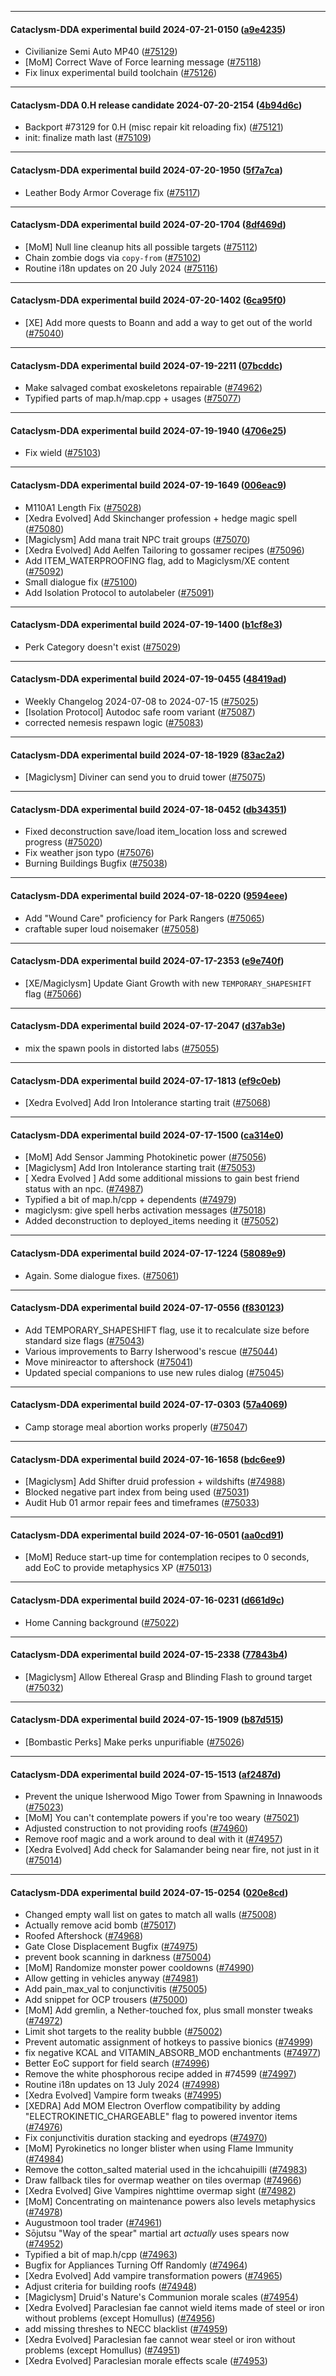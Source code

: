
---

#### Cataclysm-DDA experimental build 2024-07-21-0150 ([a9e4235](https://github.com/CleverRaven/Cataclysm-DDA/releases/tag/cdda-experimental-2024-07-21-0150))

* Civilianize Semi Auto MP40 ([#75129](https://github.com/CleverRaven/Cataclysm-DDA/pull/75129))
* [MoM] Correct Wave of Force learning message ([#75118](https://github.com/CleverRaven/Cataclysm-DDA/pull/75118))
* Fix linux experimental build toolchain ([#75126](https://github.com/CleverRaven/Cataclysm-DDA/pull/75126))

---

#### Cataclysm-DDA 0.H release candidate 2024-07-20-2154 ([4b94d6c](https://github.com/CleverRaven/Cataclysm-DDA/releases/tag/cdda-0.H-2024-07-20-2154))

* Backport #73129 for 0.H (misc repair kit reloading fix) ([#75121](https://github.com/CleverRaven/Cataclysm-DDA/pull/75121))
* init: finalize math last ([#75109](https://github.com/CleverRaven/Cataclysm-DDA/pull/75109))

---

#### Cataclysm-DDA experimental build 2024-07-20-1950 ([5f7a7ca](https://github.com/CleverRaven/Cataclysm-DDA/releases/tag/cdda-experimental-2024-07-20-1950))

* Leather Body Armor Coverage fix ([#75117](https://github.com/CleverRaven/Cataclysm-DDA/pull/75117))

---

#### Cataclysm-DDA experimental build 2024-07-20-1704 ([8df469d](https://github.com/CleverRaven/Cataclysm-DDA/releases/tag/cdda-experimental-2024-07-20-1704))

* [MoM] Null line cleanup hits all possible targets ([#75112](https://github.com/CleverRaven/Cataclysm-DDA/pull/75112))
* Chain zombie dogs via ``copy-from`` ([#75102](https://github.com/CleverRaven/Cataclysm-DDA/pull/75102))
* Routine i18n updates on 20 July 2024 ([#75116](https://github.com/CleverRaven/Cataclysm-DDA/pull/75116))

---

#### Cataclysm-DDA experimental build 2024-07-20-1402 ([6ca95f0](https://github.com/CleverRaven/Cataclysm-DDA/releases/tag/cdda-experimental-2024-07-20-1402))

* [XE] Add more quests to Boann and add a way to get out of the world ([#75040](https://github.com/CleverRaven/Cataclysm-DDA/pull/75040))

---

#### Cataclysm-DDA experimental build 2024-07-19-2211 ([07bcddc](https://github.com/CleverRaven/Cataclysm-DDA/releases/tag/cdda-experimental-2024-07-19-2211))

* Make salvaged combat exoskeletons repairable ([#74962](https://github.com/CleverRaven/Cataclysm-DDA/pull/74962))
* Typified parts of map.h/map.cpp + usages ([#75077](https://github.com/CleverRaven/Cataclysm-DDA/pull/75077))

---

#### Cataclysm-DDA experimental build 2024-07-19-1940 ([4706e25](https://github.com/CleverRaven/Cataclysm-DDA/releases/tag/cdda-experimental-2024-07-19-1940))

* Fix wield ([#75103](https://github.com/CleverRaven/Cataclysm-DDA/pull/75103))

---

#### Cataclysm-DDA experimental build 2024-07-19-1649 ([006eac9](https://github.com/CleverRaven/Cataclysm-DDA/releases/tag/cdda-experimental-2024-07-19-1649))

* M110A1 Length Fix ([#75028](https://github.com/CleverRaven/Cataclysm-DDA/pull/75028))
* [Xedra Evolved] Add Skinchanger profession + hedge magic spell ([#75080](https://github.com/CleverRaven/Cataclysm-DDA/pull/75080))
* [Magiclysm] Add mana trait NPC trait groups ([#75070](https://github.com/CleverRaven/Cataclysm-DDA/pull/75070))
* [Xedra Evolved] Add Aelfen Tailoring to gossamer recipes ([#75096](https://github.com/CleverRaven/Cataclysm-DDA/pull/75096))
* Add ITEM_WATERPROOFING flag, add to Magiclysm/XE content ([#75092](https://github.com/CleverRaven/Cataclysm-DDA/pull/75092))
* Small dialogue fix ([#75100](https://github.com/CleverRaven/Cataclysm-DDA/pull/75100))
* Add Isolation Protocol to autolabeler ([#75091](https://github.com/CleverRaven/Cataclysm-DDA/pull/75091))

---

#### Cataclysm-DDA experimental build 2024-07-19-1400 ([b1cf8e3](https://github.com/CleverRaven/Cataclysm-DDA/releases/tag/cdda-experimental-2024-07-19-1400))

* Perk Category doesn't exist ([#75029](https://github.com/CleverRaven/Cataclysm-DDA/pull/75029))

---

#### Cataclysm-DDA experimental build 2024-07-19-0455 ([48419ad](https://github.com/CleverRaven/Cataclysm-DDA/releases/tag/cdda-experimental-2024-07-19-0455))

* Weekly Changelog 2024-07-08 to 2024-07-15 ([#75025](https://github.com/CleverRaven/Cataclysm-DDA/pull/75025))
* [Isolation Protocol] Autodoc safe room variant ([#75087](https://github.com/CleverRaven/Cataclysm-DDA/pull/75087))
* corrected nemesis respawn logic ([#75083](https://github.com/CleverRaven/Cataclysm-DDA/pull/75083))

---

#### Cataclysm-DDA experimental build 2024-07-18-1929 ([83ac2a2](https://github.com/CleverRaven/Cataclysm-DDA/releases/tag/cdda-experimental-2024-07-18-1929))

* [Magiclysm] Diviner can send you to druid tower ([#75075](https://github.com/CleverRaven/Cataclysm-DDA/pull/75075))

---

#### Cataclysm-DDA experimental build 2024-07-18-0452 ([db34351](https://github.com/CleverRaven/Cataclysm-DDA/releases/tag/cdda-experimental-2024-07-18-0452))

* Fixed deconstruction save/load item_location loss and screwed progress ([#75020](https://github.com/CleverRaven/Cataclysm-DDA/pull/75020))
* Fix weather json typo ([#75076](https://github.com/CleverRaven/Cataclysm-DDA/pull/75076))
* Burning Buildings Bugfix ([#75038](https://github.com/CleverRaven/Cataclysm-DDA/pull/75038))

---

#### Cataclysm-DDA experimental build 2024-07-18-0220 ([9594eee](https://github.com/CleverRaven/Cataclysm-DDA/releases/tag/cdda-experimental-2024-07-18-0220))

* Add "Wound Care" proficiency for Park Rangers ([#75065](https://github.com/CleverRaven/Cataclysm-DDA/pull/75065))
* craftable super loud noisemaker ([#75058](https://github.com/CleverRaven/Cataclysm-DDA/pull/75058))

---

#### Cataclysm-DDA experimental build 2024-07-17-2353 ([e9e740f](https://github.com/CleverRaven/Cataclysm-DDA/releases/tag/cdda-experimental-2024-07-17-2353))

* [XE/Magiclysm] Update Giant Growth with new `TEMPORARY_SHAPESHIFT` flag ([#75066](https://github.com/CleverRaven/Cataclysm-DDA/pull/75066))

---

#### Cataclysm-DDA experimental build 2024-07-17-2047 ([d37ab3e](https://github.com/CleverRaven/Cataclysm-DDA/releases/tag/cdda-experimental-2024-07-17-2047))

* mix the spawn pools in distorted labs ([#75055](https://github.com/CleverRaven/Cataclysm-DDA/pull/75055))

---

#### Cataclysm-DDA experimental build 2024-07-17-1813 ([ef9c0eb](https://github.com/CleverRaven/Cataclysm-DDA/releases/tag/cdda-experimental-2024-07-17-1813))

* [Xedra Evolved] Add Iron Intolerance starting trait ([#75068](https://github.com/CleverRaven/Cataclysm-DDA/pull/75068))

---

#### Cataclysm-DDA experimental build 2024-07-17-1500 ([ca314e0](https://github.com/CleverRaven/Cataclysm-DDA/releases/tag/cdda-experimental-2024-07-17-1500))

* [MoM] Add Sensor Jamming Photokinetic power ([#75056](https://github.com/CleverRaven/Cataclysm-DDA/pull/75056))
* [Magiclysm] Add Iron Intolerance starting trait ([#75053](https://github.com/CleverRaven/Cataclysm-DDA/pull/75053))
* [ Xedra Evolved ] Add some additional missions to gain best friend status with an npc. ([#74987](https://github.com/CleverRaven/Cataclysm-DDA/pull/74987))
* Typified a bit of map.h/cpp + dependents ([#74979](https://github.com/CleverRaven/Cataclysm-DDA/pull/74979))
* magiclysm: give spell herbs activation messages ([#75018](https://github.com/CleverRaven/Cataclysm-DDA/pull/75018))
* Added deconstruction to deployed_items needing it ([#75052](https://github.com/CleverRaven/Cataclysm-DDA/pull/75052))

---

#### Cataclysm-DDA experimental build 2024-07-17-1224 ([58089e9](https://github.com/CleverRaven/Cataclysm-DDA/releases/tag/cdda-experimental-2024-07-17-1224))

* Again. Some dialogue fixes. ([#75061](https://github.com/CleverRaven/Cataclysm-DDA/pull/75061))

---

#### Cataclysm-DDA experimental build 2024-07-17-0556 ([f830123](https://github.com/CleverRaven/Cataclysm-DDA/releases/tag/cdda-experimental-2024-07-17-0556))

* Add TEMPORARY_SHAPESHIFT flag, use it to recalculate size before standard size flags ([#75043](https://github.com/CleverRaven/Cataclysm-DDA/pull/75043))
* Various improvements to Barry Isherwood's rescue ([#75044](https://github.com/CleverRaven/Cataclysm-DDA/pull/75044))
* Move minireactor to aftershock ([#75041](https://github.com/CleverRaven/Cataclysm-DDA/pull/75041))
* Updated special companions to use new rules dialog ([#75045](https://github.com/CleverRaven/Cataclysm-DDA/pull/75045))

---

#### Cataclysm-DDA experimental build 2024-07-17-0303 ([57a4069](https://github.com/CleverRaven/Cataclysm-DDA/releases/tag/cdda-experimental-2024-07-17-0303))

* Camp storage meal abortion works properly ([#75047](https://github.com/CleverRaven/Cataclysm-DDA/pull/75047))

---

#### Cataclysm-DDA experimental build 2024-07-16-1658 ([bdc6ee9](https://github.com/CleverRaven/Cataclysm-DDA/releases/tag/cdda-experimental-2024-07-16-1658))

* [Magiclysm] Add Shifter druid profession + wildshifts ([#74988](https://github.com/CleverRaven/Cataclysm-DDA/pull/74988))
* Blocked negative part index from being used ([#75031](https://github.com/CleverRaven/Cataclysm-DDA/pull/75031))
* Audit Hub 01 armor repair fees and timeframes ([#75033](https://github.com/CleverRaven/Cataclysm-DDA/pull/75033))

---

#### Cataclysm-DDA experimental build 2024-07-16-0501 ([aa0cd91](https://github.com/CleverRaven/Cataclysm-DDA/releases/tag/cdda-experimental-2024-07-16-0501))

* [MoM] Reduce start-up time for contemplation recipes to 0 seconds, add EoC to provide metaphysics XP ([#75013](https://github.com/CleverRaven/Cataclysm-DDA/pull/75013))

---

#### Cataclysm-DDA experimental build 2024-07-16-0231 ([d661d9c](https://github.com/CleverRaven/Cataclysm-DDA/releases/tag/cdda-experimental-2024-07-16-0231))

* Home Canning background ([#75022](https://github.com/CleverRaven/Cataclysm-DDA/pull/75022))

---

#### Cataclysm-DDA experimental build 2024-07-15-2338 ([77843b4](https://github.com/CleverRaven/Cataclysm-DDA/releases/tag/cdda-experimental-2024-07-15-2338))

* [Magiclysm] Allow Ethereal Grasp and Blinding Flash to ground target ([#75032](https://github.com/CleverRaven/Cataclysm-DDA/pull/75032))

---

#### Cataclysm-DDA experimental build 2024-07-15-1909 ([b87d515](https://github.com/CleverRaven/Cataclysm-DDA/releases/tag/cdda-experimental-2024-07-15-1909))

* [Bombastic Perks] Make perks unpurifiable ([#75026](https://github.com/CleverRaven/Cataclysm-DDA/pull/75026))

---

#### Cataclysm-DDA experimental build 2024-07-15-1513 ([af2487d](https://github.com/CleverRaven/Cataclysm-DDA/releases/tag/cdda-experimental-2024-07-15-1513))

* Prevent the unique Isherwood Migo Tower from Spawning in Innawoods ([#75023](https://github.com/CleverRaven/Cataclysm-DDA/pull/75023))
* [MoM] You can't contemplate powers if you're too weary ([#75021](https://github.com/CleverRaven/Cataclysm-DDA/pull/75021))
* Adjusted construction to not providing roofs ([#74960](https://github.com/CleverRaven/Cataclysm-DDA/pull/74960))
* Remove roof magic and a work around to deal with it ([#74957](https://github.com/CleverRaven/Cataclysm-DDA/pull/74957))
* [Xedra Evolved] Add check for Salamander being near fire, not just in it ([#75014](https://github.com/CleverRaven/Cataclysm-DDA/pull/75014))

---

#### Cataclysm-DDA experimental build 2024-07-15-0254 ([020e8cd](https://github.com/CleverRaven/Cataclysm-DDA/releases/tag/cdda-experimental-2024-07-15-0254))

* Changed empty wall list on gates to match all walls ([#75008](https://github.com/CleverRaven/Cataclysm-DDA/pull/75008))
* Actually remove acid bomb ([#75017](https://github.com/CleverRaven/Cataclysm-DDA/pull/75017))
* Roofed Aftershock ([#74968](https://github.com/CleverRaven/Cataclysm-DDA/pull/74968))
* Gate Close Displacement Bugfix ([#74975](https://github.com/CleverRaven/Cataclysm-DDA/pull/74975))
* prevent book scanning in darkness ([#75004](https://github.com/CleverRaven/Cataclysm-DDA/pull/75004))
* [MoM] Randomize monster power cooldowns ([#74990](https://github.com/CleverRaven/Cataclysm-DDA/pull/74990))
* Allow getting in vehicles anyway ([#74981](https://github.com/CleverRaven/Cataclysm-DDA/pull/74981))
* Add pain_max_val to conjunctivitis ([#75005](https://github.com/CleverRaven/Cataclysm-DDA/pull/75005))
* Add snippet for OCP trousers ([#75000](https://github.com/CleverRaven/Cataclysm-DDA/pull/75000))
* [MoM] Add gremlin, a Nether-touched fox, plus small monster tweaks ([#74972](https://github.com/CleverRaven/Cataclysm-DDA/pull/74972))
* Limit shot targets to the reality bubble ([#75002](https://github.com/CleverRaven/Cataclysm-DDA/pull/75002))
* Prevent automatic assignment of hotkeys to passive bionics ([#74999](https://github.com/CleverRaven/Cataclysm-DDA/pull/74999))
* fix negative KCAL and VITAMIN_ABSORB_MOD enchantments ([#74977](https://github.com/CleverRaven/Cataclysm-DDA/pull/74977))
* Better EoC support for field search ([#74996](https://github.com/CleverRaven/Cataclysm-DDA/pull/74996))
* Remove the white phosphorous recipe added in #74599 ([#74997](https://github.com/CleverRaven/Cataclysm-DDA/pull/74997))
* Routine i18n updates on 13 July 2024 ([#74998](https://github.com/CleverRaven/Cataclysm-DDA/pull/74998))
* [Xedra Evolved] Vampire form tweaks ([#74995](https://github.com/CleverRaven/Cataclysm-DDA/pull/74995))
* [XEDRA] Add MOM Electron Overflow compatibility by adding "ELECTROKINETIC_CHARGEABLE" flag to powered inventor items ([#74976](https://github.com/CleverRaven/Cataclysm-DDA/pull/74976))
* Fix conjunctivitis duration stacking and eyedrops ([#74970](https://github.com/CleverRaven/Cataclysm-DDA/pull/74970))
* [MoM] Pyrokinetics no longer blister when using Flame Immunity ([#74984](https://github.com/CleverRaven/Cataclysm-DDA/pull/74984))
* Remove the cotton_salted material used in the ichcahuipilli ([#74983](https://github.com/CleverRaven/Cataclysm-DDA/pull/74983))
* Draw fallback tiles for overmap weather on tiles overmap ([#74966](https://github.com/CleverRaven/Cataclysm-DDA/pull/74966))
* [Xedra Evolved] Give Vampires nighttime overmap sight ([#74982](https://github.com/CleverRaven/Cataclysm-DDA/pull/74982))
* [MoM] Concentrating on maintenance powers also levels metaphysics ([#74978](https://github.com/CleverRaven/Cataclysm-DDA/pull/74978))
* Augustmoon tool trader ([#74961](https://github.com/CleverRaven/Cataclysm-DDA/pull/74961))
* Sōjutsu "Way of the spear" martial art *actually* uses spears now ([#74952](https://github.com/CleverRaven/Cataclysm-DDA/pull/74952))
* Typified a bit of map.h/cpp ([#74963](https://github.com/CleverRaven/Cataclysm-DDA/pull/74963))
* Bugfix for Appliances Turning Off Randomly ([#74964](https://github.com/CleverRaven/Cataclysm-DDA/pull/74964))
* [Xedra Evolved] Add vampire transformation powers ([#74965](https://github.com/CleverRaven/Cataclysm-DDA/pull/74965))
* Adjust criteria for building roofs ([#74948](https://github.com/CleverRaven/Cataclysm-DDA/pull/74948))
* [Magiclysm] Druid's Nature's Communion morale scales ([#74954](https://github.com/CleverRaven/Cataclysm-DDA/pull/74954))
* [Xedra Evolved] Paraclesian fae cannot wield items made of steel or iron without problems (except Homullus) ([#74956](https://github.com/CleverRaven/Cataclysm-DDA/pull/74956))
* add missing threshes to NECC blacklist ([#74959](https://github.com/CleverRaven/Cataclysm-DDA/pull/74959))
* [Xedra Evolved] Paraclesian fae cannot wear steel or iron without problems (except Homullus) ([#74951](https://github.com/CleverRaven/Cataclysm-DDA/pull/74951))
* [Xedra Evolved] Paraclesian morale effects scale ([#74953](https://github.com/CleverRaven/Cataclysm-DDA/pull/74953))
